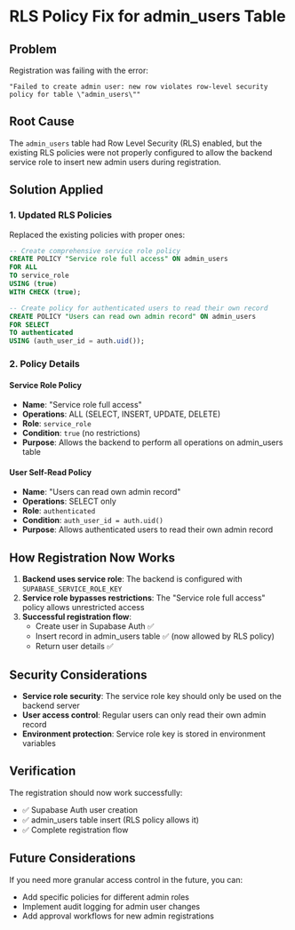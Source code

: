 # RLS Policy Fix for admin_users Table

## Problem
Registration was failing with the error:
```
"Failed to create admin user: new row violates row-level security policy for table \"admin_users\""
```

## Root Cause
The `admin_users` table had Row Level Security (RLS) enabled, but the existing RLS policies were not properly configured to allow the backend service role to insert new admin users during registration.

## Solution Applied

### 1. Updated RLS Policies
Replaced the existing policies with proper ones:

```sql
-- Create comprehensive service role policy
CREATE POLICY "Service role full access" ON admin_users
FOR ALL 
TO service_role 
USING (true) 
WITH CHECK (true);

-- Create policy for authenticated users to read their own record
CREATE POLICY "Users can read own admin record" ON admin_users
FOR SELECT 
TO authenticated 
USING (auth_user_id = auth.uid());
```

### 2. Policy Details

#### Service Role Policy
- **Name**: "Service role full access"
- **Operations**: ALL (SELECT, INSERT, UPDATE, DELETE)
- **Role**: `service_role`
- **Condition**: `true` (no restrictions)
- **Purpose**: Allows the backend to perform all operations on admin_users table

#### User Self-Read Policy
- **Name**: "Users can read own admin record"
- **Operations**: SELECT only
- **Role**: `authenticated`
- **Condition**: `auth_user_id = auth.uid()`
- **Purpose**: Allows authenticated users to read their own admin record

## How Registration Now Works

1. **Backend uses service role**: The backend is configured with `SUPABASE_SERVICE_ROLE_KEY`
2. **Service role bypasses restrictions**: The "Service role full access" policy allows unrestricted access
3. **Successful registration flow**:
   - Create user in Supabase Auth ✅
   - Insert record in admin_users table ✅ (now allowed by RLS policy)
   - Return user details ✅

## Security Considerations

- **Service role security**: The service role key should only be used on the backend server
- **User access control**: Regular users can only read their own admin record
- **Environment protection**: Service role key is stored in environment variables

## Verification

The registration should now work successfully:
- ✅ Supabase Auth user creation
- ✅ admin_users table insert (RLS policy allows it)
- ✅ Complete registration flow

## Future Considerations

If you need more granular access control in the future, you can:
- Add specific policies for different admin roles
- Implement audit logging for admin user changes
- Add approval workflows for new admin registrations 